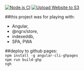 [![Node.js CI](https://github.com/Diamondlord/Anydo/workflows/Node.js%20CI/badge.svg)](https://github.com/Diamondlord/Anydo/actions?query=workflow%3A%22Node.js+CI%22) [![Upload Website to S3](https://github.com/Diamondlord/Anydo/workflows/Upload%20Website%20to%20S3/badge.svg)](https://github.com/Diamondlord/Anydo/actions?query=workflow%3A%22Upload+Website+to+S3%22)
  
##this project was for playing with:  
- Angular,
- @ngrx/store, 
- indexeddb, 
- SPA, PWA

##deploy to github pages:  
```npm install -g angular-cli-ghpages```  
```npm run build-ghp```  
```ngh```  
